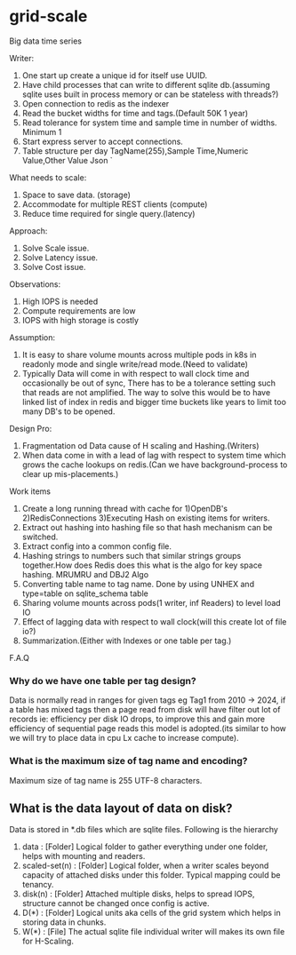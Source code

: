 # grid-scale
Big data time series


Writer:
1. One start up create a unique id for itself use UUID.
2. Have child processes that can write to different sqlite db.(assuming sqlite uses built in process memory or can be stateless with threads?)
3. Open connection to redis as the indexer
4. Read the bucket widths for time and tags.(Default 50K 1 year)
5. Read tolerance for system time and sample time in number of widths. Minimum 1
6. Start express server to accept connections.
7. Table structure per day TagName(255),Sample Time,Numeric Value,Other Value Json ̀


What needs to scale:
1. Space to save data. (storage)
2. Accommodate for multiple REST clients (compute)
3. Reduce time required for single query.(latency)

Approach:
1. Solve Scale issue.
2. Solve Latency issue.
3. Solve Cost issue.

Observations:
1. High IOPS is needed
2. Compute requirements are low
3. IOPS with high storage is costly

Assumption:
1. It is easy to share volume mounts across multiple pods in k8s in readonly mode and single write/read mode.(Need to validate)
2. Typically Data will come in with respect to wall clock time and occasionally be out of sync, There has to be a tolerance setting such that reads are not amplified.
    The way to solve this would be to have linked list of index in redis and bigger time buckets like years to limit too many DB's to be opened.

Design Pro:
1. Fragmentation od Data cause of H scaling and Hashing.(Writers)
2. When data come in with a lead of lag with respect to system time which grows the cache lookups on redis.(Can we have background-process to clear up mis-placements.)

Work items
1. Create a long running thread with cache for 1)OpenDB's 2)RedisConnections 3)Executing Hash on existing items for writers.
2. Extract out hashing into hashing file so that hash mechanism can be switched.
3. Extract config into a common config file.
1. Hashing strings to numbers such that similar strings groups together.How does Redis does this what is the algo for key space hashing. MRUMRU and DBJ2 Algo
1. Converting table name to tag name. Done by using UNHEX and type=table on sqlite_schema table
1. Sharing volume mounts across pods(1 writer, inf Readers) to level load IO
2. Effect of lagging data with respect to wall clock(will this create lot of file io?)
3. Summarization.(Either with Indexes or one table per tag.)


F.A.Q

### Why do we have one table per tag design?

Data is normally read in ranges for given tags eg Tag1 from 2010 -> 2024, if a table has mixed tags then a page read from disk will have filter out lot of records ie: efficiency per disk IO drops, to improve this and gain more efficiency of sequential page reads this model is adopted.(its similar to how we will try to place data in cpu Lx cache to increase compute).

### What is the maximum size of tag name and encoding?

Maximum size of tag name is 255 UTF-8 characters.

## What is the data layout of data on disk?

Data is stored in *.db files which are sqlite files.
Following is the hierarchy
1. data : [Folder] Logical folder to gather everything under one folder, helps with mounting and readers.
2. scaled-set(n) : [Folder] Logical folder, when a writer scales beyond capacity of attached disks under this folder. Typical mapping could be tenancy.
3. disk(n) : [Folder] Attached multiple disks, helps to spread IOPS, structure cannot be changed once config is active.
4. D(*) : [Folder] Logical units aka cells of the grid system which helps in storing data in chunks.
5. W(*) : [File] The actual sqlite file individual writer will makes its own file for H-Scaling.

